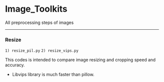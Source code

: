 # Image_Toolkits
All preprocessing steps of images

***

### Resize

`1) resize_pil.py`
`2) resize_vips.py`

This codes is intended to compare image resizing and cropping speed and accuracy.
 - Libvips library is much faster than pillow.
